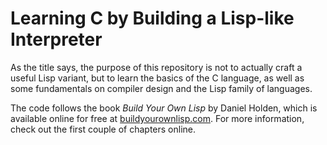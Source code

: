 # Learning C by Building a Lisp-like Interpreter

As the title says, the purpose of this repository is not to actually craft a useful Lisp variant, but to learn the basics of the C language, as well as some fundamentals on compiler design and the Lisp family of languages.

The code follows the book *Build Your Own Lisp* by Daniel Holden, which is available online for free at [buildyourownlisp.com](buildyourownlisp.com). For more information, check out the first couple of chapters online.
